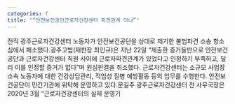 ```yaml
---
categories: f
title: "“안전보건공단근로자건강센터 파견관계 아냐”"
---
```

전직 광주근로자건강센터 노동자가 안전보건공단을 상대로 제기한 불법파견 소송 항소심에서 패소했다.광주고법(재판장 최인규)은 지난 22일 “제출한 증거들만으로 안전보건공단과 근로자건강센터 직원 사이에 근로자파견관계가 있었다고 인정하기 부족하고, 달리 이를 인정할 증거가 없다”며 원심판결을 취소했다. 근로자건강센터는 소규모 사업장 소속 노동자에 대한 건강상담관리, 직업성 질병 예방활동 등의 업무를 수행한다. 안전보건공단이 민간기관에 위탁해 운영하고 있다.문길주 광주근로자건강센터 전 사무국장은 2020년 3월 “근로자건강센터의 실제 운영기